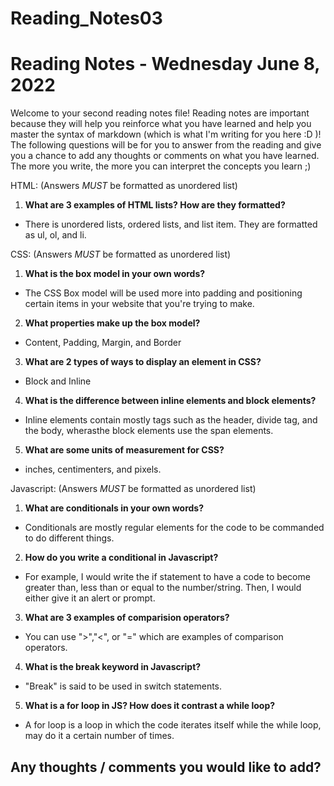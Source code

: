 # Reading_Notes03
# Reading Notes - Wednesday June 8, 2022

Welcome to your second reading notes file! Reading notes are important because they will help you reinforce what you have learned and help you master the syntax of markdown (which is what I'm writing for you here :D )! The following questions will be for you to answer from the reading and give you a chance to add any thoughts or comments on what you have learned. The more you write, the more you can interpret the concepts you learn ;)


HTML:
(Answers *MUST* be formatted as unordered list)

1. **What are 3 examples of HTML lists? How are they formatted?**
- There is unordered lists, ordered lists, and list item. They are formatted as ul, ol, and li.


CSS:
(Answers *MUST* be formatted as unordered list)

1. **What is the box model in your own words?**
- The CSS Box model will be used more into padding and positioning certain items in your website that you're trying to make.
2. **What properties make up the box model?**
- Content, Padding, Margin, and Border
3. **What are 2 types of ways to display an element in CSS?**
- Block and Inline
4. **What is the difference between inline elements and block elements?**
- Inline elements contain mostly tags such as the header, divide tag, and the body, wherasthe block elements use the span elements.  

5. **What are some units of measurement for CSS?**
- inches, centimenters, and pixels.

Javascript:
(Answers *MUST* be formatted as unordered list)

1. **What are conditionals in your own words?**
- Conditionals are mostly regular elements for the code to be commanded to do different things.
2. **How do you write a conditional in Javascript?**
- For example, I would write the if statement to have a code to become greater than, less than or equal to the number/string. Then, I would either
give it an alert or prompt.
3. **What are 3 examples of comparision operators?**
- You can use ">","<", or "=" which are examples of comparison operators.
4. **What is the break keyword in Javascript?**
- "Break" is said to be used in switch statements.
5. **What is a for loop in JS? How does it contrast a while loop?**
- A for loop is a loop in which the code iterates itself while the while loop, may do it a certain number of times.

## Any thoughts / comments you would like to add?

